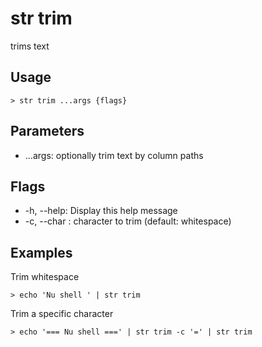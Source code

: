 # str trim
trims text

## Usage
```shell
> str trim ...args {flags} 
 ```

## Parameters
* ...args: optionally trim text by column paths

## Flags
* -h, --help: Display this help message
* -c, --char <string>: character to trim (default: whitespace)

## Examples
  Trim whitespace
```shell
> echo 'Nu shell ' | str trim
 ```

  Trim a specific character
```shell
> echo '=== Nu shell ===' | str trim -c '=' | str trim
 ```

